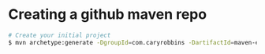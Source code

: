 # Creating a github maven repo

```bash
# Create your initial project
$ mvn archetype:generate -DgroupId=com.caryrobbins -DartifactId=maven-example-repo -DarchetypeArtifactId=maven-archetype-quickstart -DinteractiveMode=false
```
